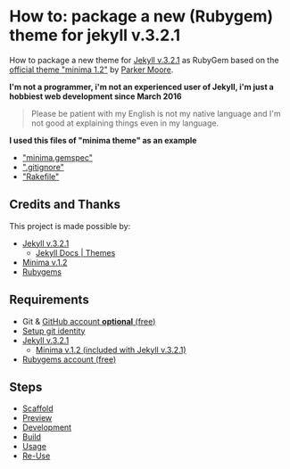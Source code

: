 # How to: package a new (Rubygem) theme for jekyll v.3.2.1

How to package a new theme for [Jekyll v.3.2.1](http://jekyllrb.com) as RubyGem
based on the [official theme "minima 1.2"](https://github.com/jekyll/minima) by
[Parker Moore](https://github.com/parkr).

**I'm not a programmer, i'm not an experienced user of Jekyll, i'm just a
hobbiest web development since March 2016**

> Please be patient with my English is not my native language and I'm not good
> at explaining things even in my language.

**I used this files of "minima theme" as an example**

* ["minima.gemspec"](https://github.com/jekyll/minima/blob/master/minima.gemspec)
* [".gitignore"](https://github.com/jekyll/minima/blob/master/.gitignore)
* ["Rakefile"](https://github.com/jekyll/minima/blob/master/Rakefile)

## Credits and Thanks

This project is made possible by:

* [Jekyll v.3.2.1](http://jekyllrb.com)
  * [Jekyll Docs | Themes](http://jekyllrb.com/docs/themes/)
* [Minima v.1.2](https://github.com/jekyll/minima)
* [Rubygems](https://rubygems.org)


## Requirements

* Git & [GitHub account **optional** (free)](https://github.com/join?source=header-home)
* [Setup git identity](https://git-scm.com/book/en/v2/Getting-Started-First-Time-Git-Setup#Your-Identity)
* [Jekyll v.3.2.1](http://jekyllrb.com/docs/installation/)
  * [Minima v.1.2 (included with Jekyll v.3.2.1)](https://github.com/jekyll/minima)
* [Rubygems account (free)](https://rubygems.org/sign_up)

## Steps

* [Scaffold](https://github.com/StartZeroGnu/gem-themes/wiki/01-Scaffold)
* [Preview](https://github.com/StartZeroGnu/gem-themes/wiki/02-Preview)
* [Development](https://github.com/StartZeroGnu/gem-themes/wiki/03-Development)
* [Build](https://github.com/StartZeroGnu/gem-themes/wiki/04-Build)
* [Usage](https://github.com/StartZeroGnu/gem-themes/wiki/05-Usage)
* [Re-Use](https://github.com/StartZeroGnu/gem-themes/wiki/06-Re-Use)
